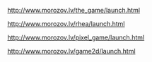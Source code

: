 http://www.morozov.lv/the_game/launch.html

http://www.morozov.lv/rhea/launch.html

http://www.morozov.lv/pixel_game/launch.html

http://www.morozov.lv/game2d/launch.html
